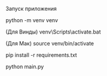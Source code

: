 Запуск приложения

python -m venv venv

(Для Винды) 
venv\Scripts\activate.bat 

(Для Мак) 
source venv/bin/activate

pip install -r requirements.txt

python main.py
